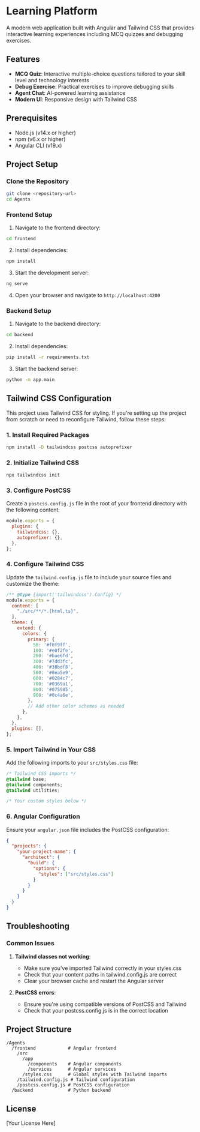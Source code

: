 # Learning Platform

A modern web application built with Angular and Tailwind CSS that provides interactive learning experiences including MCQ quizzes and debugging exercises.

## Features

- **MCQ Quiz**: Interactive multiple-choice questions tailored to your skill level and technology interests
- **Debug Exercise**: Practical exercises to improve debugging skills
- **Agent Chat**: AI-powered learning assistance
- **Modern UI**: Responsive design with Tailwind CSS

## Prerequisites

- Node.js (v14.x or higher)
- npm (v6.x or higher)
- Angular CLI (v19.x)

## Project Setup

### Clone the Repository

```bash
git clone <repository-url>
cd Agents
```

### Frontend Setup

1. Navigate to the frontend directory:

```bash
cd frontend
```

2. Install dependencies:

```bash
npm install
```

3. Start the development server:

```bash
ng serve
```

4. Open your browser and navigate to `http://localhost:4200`

### Backend Setup

1. Navigate to the backend directory:

```bash
cd backend
```

2. Install dependencies:

```bash
pip install -r requirements.txt
```

3. Start the backend server:

```bash
python -m app.main
```

## Tailwind CSS Configuration

This project uses Tailwind CSS for styling. If you're setting up the project from scratch or need to reconfigure Tailwind, follow these steps:

### 1. Install Required Packages

```bash
npm install -D tailwindcss postcss autoprefixer
```

### 2. Initialize Tailwind CSS

```bash
npx tailwindcss init
```

### 3. Configure PostCSS

Create a `postcss.config.js` file in the root of your frontend directory with the following content:

```javascript
module.exports = {
  plugins: {
    tailwindcss: {},
    autoprefixer: {},
  },
};
```

### 4. Configure Tailwind CSS

Update the `tailwind.config.js` file to include your source files and customize the theme:

```javascript
/** @type {import('tailwindcss').Config} */
module.exports = {
  content: [
    "./src/**/*.{html,ts}",
  ],
  theme: {
    extend: {
      colors: {
        primary: {
          50: '#f0f9ff',
          100: '#e0f2fe',
          200: '#bae6fd',
          300: '#7dd3fc',
          400: '#38bdf8',
          500: '#0ea5e9',
          600: '#0284c7',
          700: '#0369a1',
          800: '#075985',
          900: '#0c4a6e',
        },
        // Add other color schemes as needed
      },
    },
  },
  plugins: [],
};
```

### 5. Import Tailwind in Your CSS

Add the following imports to your `src/styles.css` file:

```css
/* Tailwind CSS imports */
@tailwind base;
@tailwind components;
@tailwind utilities;

/* Your custom styles below */
```

### 6. Angular Configuration

Ensure your `angular.json` file includes the PostCSS configuration:

```json
{
  "projects": {
    "your-project-name": {
      "architect": {
        "build": {
          "options": {
            "styles": ["src/styles.css"]
          }
        }
      }
    }
  }
}
```

## Troubleshooting

### Common Issues

1. **Tailwind classes not working**:
   - Make sure you've imported Tailwind correctly in your styles.css
   - Check that your content paths in tailwind.config.js are correct
   - Clear your browser cache and restart the Angular server

2. **PostCSS errors**:
   - Ensure you're using compatible versions of PostCSS and Tailwind
   - Check that your postcss.config.js is in the correct location

## Project Structure

```
/Agents
  /frontend            # Angular frontend
    /src
      /app
        /components    # Angular components
        /services      # Angular services
      /styles.css      # Global styles with Tailwind imports
    /tailwind.config.js # Tailwind configuration
    /postcss.config.js # PostCSS configuration
  /backend             # Python backend
```

## License

[Your License Here]